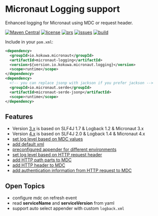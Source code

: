 # Micronaut Logging support

Enhanced logging for Micronaut using MDC or request header.

[![Maven Central](https://img.shields.io/maven-central/v/io.kokuwa.micronaut/micronaut-logging.svg?label=Maven%20Central)](https://central.sonatype.com/artifact/io.kokuwa.micronaut/micronaut-logging)
[![license](https://img.shields.io/badge/License-EUPL%201.2-blue)](https://git.kokuwa.io/kokuwaio/micronaut-logging/src/branch/main/LICENSE)
[![prs](https://img.shields.io/gitea/pull-requests/open/kokuwaio/micronaut-logging?gitea_url=https%3A%2F%2Fgit.kokuwa.io)](https://git.kokuwa.io/kokuwaio/micronaut-logging/pulls)
[![issues](https://img.shields.io/gitea/issues/open/kokuwaio/micronaut-logging?gitea_url=https%3A%2F%2Fgit.kokuwa.io)](https://git.kokuwa.io/kokuwaio/micronaut-logging/issues)
[![build](https://ci.kokuwa.io/api/badges/kokuwaio/micronaut-logging/status.svg)](https://ci.kokuwa.io/repos/kokuwaio/micronaut-logging/)

Include in your `pom.xml`:

```xml
<dependency>
  <groupId>io.kokuwa.micronaut</groupId>
  <artifactId>micronaut-logging</artifactId>
  <version>${version.io.kokuwa.micronaut.logging}</version>
  <scope>runtime</scope>
</dependency>
<dependency>
  <!-- you can replace jsonp with jackson if you prefer jackson -->
  <groupId>io.micronaut.serde</groupId>
  <artifactId>micronaut-serde-jsonp</artifactId>
  <scope>runtime</scope>
</dependency>
```

## Features

* Version [3.x](https://github.com/kokuwaio/micronaut-logging/tree/3.x) is based on SLF4J 1.7 & Logback 1.2 & Micronaut 3.x
* Version [4.x](https://github.com/kokuwaio/micronaut-logging/tree/main) is based on SLF4J 2.0 & Logback 1.4 & Micronaut 4.x
* [set log level based on MDC values](docs/features/logback_mdc_level.md)
* [add default xml](docs/features/logback_default.md)
* [preconfigured appender for different environments](docs/features/logback_appender.md)
* [set log level based on HTTP request header](docs/features/http_log_level.md)
* [add HTTP path parts to MDC](docs/features/http_mdc_path.md)
* [add HTTP header to MDC](docs/features/http_mdc_header.md)
* [add authentication information from HTTP request to MDC](docs/features/http_mdc_authentication.md)

## Open Topics

* configure mdc on refresh event
* read **serviceName** and **serviceVersion** from yaml
* support auto select appender with custom `logback.xml`
